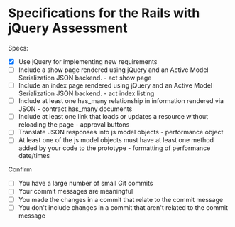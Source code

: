 # Specifications for the Rails with jQuery Assessment

Specs:
- [x] Use jQuery for implementing new requirements
- [ ] Include a show page rendered using jQuery and an Active Model Serialization JSON backend. - act show page
- [ ] Include an index page rendered using jQuery and an Active Model Serialization JSON backend. - act index listing
- [ ] Include at least one has_many relationship in information rendered via JSON - contract has_many documents
- [ ] Include at least one link that loads or updates a resource without reloading the page - approval buttons
- [ ] Translate JSON responses into js model objects - performance object
- [ ] At least one of the js model objects must have at least one method added by your code to the prototype - formatting of performance date/times

Confirm
- [ ] You have a large number of small Git commits
- [ ] Your commit messages are meaningful
- [ ] You made the changes in a commit that relate to the commit message
- [ ] You don't include changes in a commit that aren't related to the commit message
